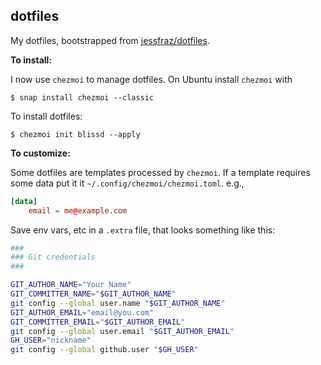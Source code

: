 ## dotfiles

My dotfiles, bootstrapped from [jessfraz/dotfiles](https://github.com/jessfraz/dotfiles).

**To install:**

I now use `chezmoi` to manage dotfiles. On Ubuntu install `chezmoi` with
```console
$ snap install chezmoi --classic
```

To install dotfiles:
```console
$ chezmoi init blissd --apply
```

**To customize:**

Some dotfiles are templates processed by `chezmoi`. If a template requires some data put it it
`~/.config/chezmoi/chezmoi.toml`. e.g.,

```toml
[data]
	email = me@example.com
```

Save env vars, etc in a `.extra` file, that looks something like
this:

```bash
###
### Git credentials
###

GIT_AUTHOR_NAME="Your Name"
GIT_COMMITTER_NAME="$GIT_AUTHOR_NAME"
git config --global user.name "$GIT_AUTHOR_NAME"
GIT_AUTHOR_EMAIL="email@you.com"
GIT_COMMITTER_EMAIL="$GIT_AUTHOR_EMAIL"
git config --global user.email "$GIT_AUTHOR_EMAIL"
GH_USER="nickname"
git config --global github.user "$GH_USER"
```

